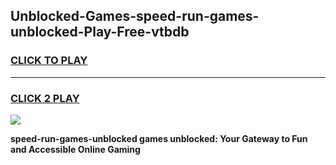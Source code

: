 
## Unblocked-Games-speed-run-games-unblocked-Play-Free-vtbdb
<h3>
<a href="https://premium76.site?title=speed-run-games-unblocked&ref=10A">CLICK TO PLAY</a></h3>
<hr>

<h3>
<a href="https://premium76.site?title=speed-run-games-unblocked&ref=10A">CLICK 2 PLAY</a>
  
</h3>

<a href="https://premium76.site?title=speed-run-games-unblocked&ref=10A"><img src="https://clearcache.store/games.png"></a>


**speed-run-games-unblocked games unblocked: Your Gateway to Fun and Accessible Online Gaming**
